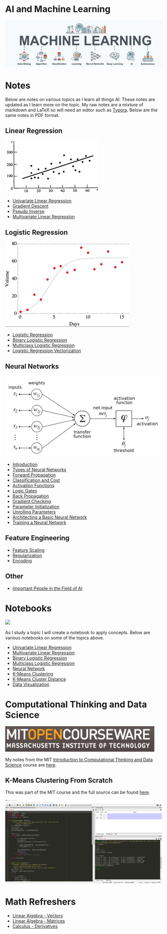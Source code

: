 # AI and Machine Learning

![Machine Learning](images/ml.png)

# Notes

Below are notes on various topics as I learn all things AI. These notes are updated as I learn more on the topic. My raw notes are a mixture of markdown and LaTeX so will need an editor such as [Typora](https://typora.io/). Below are the same notes in PDF format.

## Linear Regression

![Linear Regression](images/linear-regression.png)

* [Univariate Linear Regression](notes/pdf/1-1-univariate-linear-regression.pdf)
* [Gradient Descent](notes/pdf/1-2-gradient-descent.pdf)
* [Pseudo Inverse](notes/pdf/1-3-pseudo-inverse.pdf)
* [Multivariate Linear Regression](notes/pdf/1-4-multivariate-linear-regression.pdf)

## Logistic Regression

![Logistic Regression](images/logistic-regression.png)

* [Logistic Regression](notes/pdf/4-0-logistic-regrsssion.pdf)
* [Binary Logistic Regression](notes/pdf/4-1-logistic-regression-binary.pdf)
* [Multiclass Logistic Regression](notes/pdf/4-2-logistic-regression-multiclass.pdf)
* [Logistic Regression Vectorization](notes/pdf/4-3-logistic-regression-vectorization.pdf)

## Neural Networks

![Neural Network](images/activation-function.png)

* [Introduction](notes/pdf/6-0-neural-networks.pdf)
* [Types of Neural Networks](notes/pdf/6-1-types-of-neural-networks.pdf)
* [Forward Propagation](notes/pdf/6-05-nn-forward-propagation.pdf)
* [Classification and Cost](notes/pdf/6-10-nn-classification-and-cost.pdf)
* [Activation Functions](notes/pdf/6-30-nn-activation-functions.pdf)
* [Logic Gates](notes/pdf/6-40-nn-logic-gates.pdf)
* [Back Propagation](notes/pdf/6-50-nn-back-propagation.pdf)
* [Gradient Checking](notes/pdf/6-55-nn-gradient-checking.pdf)
* [Parameter Initialization](notes/pdf/6-20-nn-parameter-init.pdf)
* [Unrolling Parameters](notes/pdf/6-25-nn-unrolling-parameters.pdf)
* [Architecting a Basic Neural Network](notes/pdf/6-60-nn-architect-neural-network.pdf)
* [Training a Neural Network](notes/pdf/6-65-training-nn.pdf)

## Feature Engineering

* [Feature Scaling](notes/pdf/2-0-fe-feature-scaling.pdf)
* [Regularization](notes/pdf/5-0-fe-regularizaion.pdf)
* [Encoding](notes/pdf/6-21-nn-encoding.pdf)

## Other

* [Important People in the Field of AI](notes/pdf/100-important-people.pdf)

# Notebooks

![](https://jupyter.org/assets/nav_logo.svg)

As I study a topic I will create a notebook to apply concepts. Below are various notebooks on some of the topics above.

* [Univariate Linear Regression](https://nbviewer.jupyter.org/github/harperd/machine-learning/blob/master/notebooks/univariate-linear-regression.ipynb)
* [Multivariate Linear Regression](https://nbviewer.jupyter.org/github/harperd/machine-learning/blob/master/notebooks/multivariate-linear-regression.ipynb)
* [Binary Logistic Regression](https://nbviewer.jupyter.org/github/harperd/machine-learning/blob/master/notebooks/binary-logistic-regression.ipynb)
* [Multiclass Logistic Regression](https://nbviewer.jupyter.org/github/harperd/machine-learning/blob/master/notebooks/multiclass-logistic-regression.ipynb)
* [Neural Network](https://nbviewer.jupyter.org/github/harperd/machine-learning/blob/master/notebooks/neural-network.ipynb)
* [K-Means Clustering](https://nbviewer.jupyter.org/github/harperd/machine-learning/blob/master/notebooks/clustering-kmeans.ipynb)
* [K-Means Cluster Distance](https://nbviewer.jupyter.org/github/harperd/machine-learning/blob/master/notebooks/cluster-distance.ipynb)
* [Data Visualization](https://nbviewer.jupyter.org/github/harperd/machine-learning/blob/master/notebooks/data-visualization.ipynb)

# Computational Thinking and Data Science

![MIT Open CourseWare](images/mit_ocw.png)

My notes from the MIT [Introduction to Computational Thinking and Data Science](https://ocw.mit.edu/courses/electrical-engineering-and-computer-science/6-0002-introduction-to-computational-thinking-and-data-science-fall-2016/) course are [here](notes/pdf/99-2-comp-thinking-data-science.pdf).

## K-Means Clustering From Scratch

This was part of the MIT course and the full source can be found [here](/python/kmeans).

![Spyder](images/spyder.png)

# Math Refreshers

* [Linear Algebra - Vectors](notes/pdf/88-1-linear-algebra-vectors.pdf)
* [Linear Algebra - Matrices](notes/pdf/88-2-linear-algebra-matrices.pdf)
* [Calculus - Derivatives](notes/pdf/99-2-calculus-derivative.pdf)
